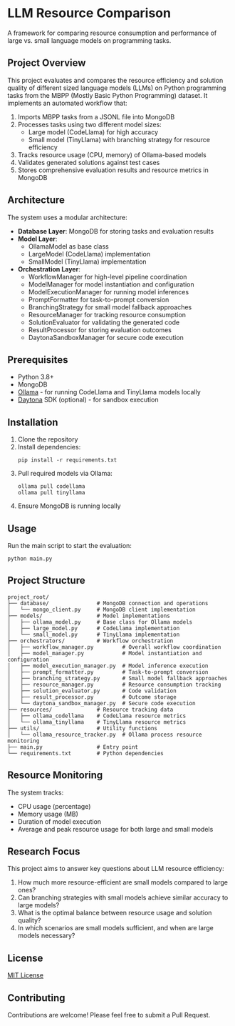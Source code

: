 # LLM Resource Comparison

A framework for comparing resource consumption and performance of large vs. small language models on programming tasks.

## Project Overview

This project evaluates and compares the resource efficiency and solution quality of different sized language models (LLMs) on Python programming tasks from the MBPP (Mostly Basic Python Programming) dataset. It implements an automated workflow that:

1. Imports MBPP tasks from a JSONL file into MongoDB
2. Processes tasks using two different model sizes:
   - Large model (CodeLlama) for high accuracy
   - Small model (TinyLlama) with branching strategy for resource efficiency
3. Tracks resource usage (CPU, memory) of Ollama-based models
4. Validates generated solutions against test cases
5. Stores comprehensive evaluation results and resource metrics in MongoDB

## Architecture

The system uses a modular architecture:

- **Database Layer**: MongoDB for storing tasks and evaluation results
- **Model Layer**: 
  - OllamaModel as base class
  - LargeModel (CodeLlama) implementation
  - SmallModel (TinyLlama) implementation
- **Orchestration Layer**: 
  - WorkflowManager for high-level pipeline coordination
  - ModelManager for model instantiation and configuration
  - ModelExecutionManager for running model inferences
  - PromptFormatter for task-to-prompt conversion
  - BranchingStrategy for small model fallback approaches
  - ResourceManager for tracking resource consumption
  - SolutionEvaluator for validating the generated code
  - ResultProcessor for storing evaluation outcomes
  - DaytonaSandboxManager for secure code execution

## Prerequisites

- Python 3.8+
- MongoDB
- [Ollama](https://ollama.ai) - for running CodeLlama and TinyLlama models locally
- [Daytona](https://github.com/Daytona-Sandbox/daytona) SDK (optional) - for sandbox execution

## Installation

1. Clone the repository
2. Install dependencies:
   ```
   pip install -r requirements.txt
   ```
3. Pull required models via Ollama:
   ```
   ollama pull codellama
   ollama pull tinyllama
   ```
4. Ensure MongoDB is running locally

## Usage

Run the main script to start the evaluation:

```
python main.py
```

## Project Structure

```
project_root/
├── database/               # MongoDB connection and operations
│   └── mongo_client.py     # MongoDB client implementation
├── models/                 # Model implementations
│   ├── ollama_model.py     # Base class for Ollama models
│   ├── large_model.py      # CodeLlama implementation
│   └── small_model.py      # TinyLlama implementation
├── orchestrators/          # Workflow orchestration
│   ├── workflow_manager.py         # Overall workflow coordination
│   ├── model_manager.py            # Model instantiation and configuration
│   ├── model_execution_manager.py  # Model inference execution
│   ├── prompt_formatter.py         # Task-to-prompt conversion
│   ├── branching_strategy.py       # Small model fallback approaches
│   ├── resource_manager.py         # Resource consumption tracking
│   ├── solution_evaluator.py       # Code validation
│   ├── result_processor.py         # Outcome storage
│   └── daytona_sandbox_manager.py  # Secure code execution
├── resources/              # Resource tracking data
│   ├── ollama_codellama    # CodeLlama resource metrics
│   └── ollama_tinyllama    # TinyLlama resource metrics
├── utils/                  # Utility functions
│   └── ollama_resource_tracker.py  # Ollama process resource monitoring
├── main.py                 # Entry point
└── requirements.txt        # Python dependencies
```

## Resource Monitoring

The system tracks:
- CPU usage (percentage)
- Memory usage (MB)
- Duration of model execution
- Average and peak resource usage for both large and small models

## Research Focus

This project aims to answer key questions about LLM resource efficiency:
1. How much more resource-efficient are small models compared to large ones?
2. Can branching strategies with small models achieve similar accuracy to large models?
3. What is the optimal balance between resource usage and solution quality?
4. In which scenarios are small models sufficient, and when are large models necessary?

## License

[MIT License](LICENSE)

## Contributing

Contributions are welcome! Please feel free to submit a Pull Request.